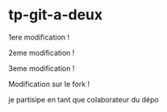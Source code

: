# tp-git-a-deux

1ere modification !

2eme modification ! 

3eme modification !


Modification sur le fork ! 

je partisipe en tant que colaborateur du dépo